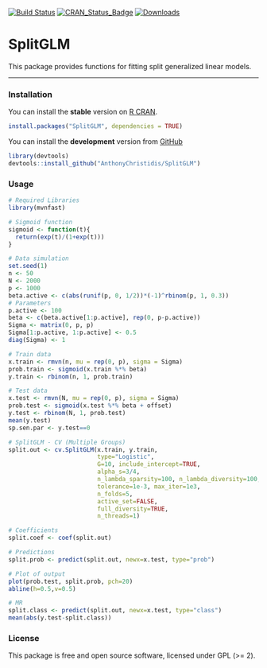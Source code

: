 
[![Build Status](https://app.travis-ci.com/AnthonyChristidis/PSGD.svg?branch=master)](https://app.travis-ci.com/AnthonyChristidis/SplitGLM) [![CRAN\_Status\_Badge](https://www.r-pkg.org/badges/version/SplitGLM)](https://cran.r-project.org/package=SplitGLM) [![Downloads](https://cranlogs.r-pkg.org/badges/SplitGLM)](https://cran.r-project.org/package=SplitGLM)

SplitGLM
========

This package provides functions for fitting split generalized linear models.

------------------------------------------------------------------------

### Installation

You can install the **stable** version on [R CRAN](https://cran.r-project.org/package=SplitGLM).

``` r
install.packages("SplitGLM", dependencies = TRUE)
```

You can install the **development** version from [GitHub](https://github.com/AnthonyChristidis/SplitGLM)

``` r
library(devtools)
devtools::install_github("AnthonyChristidis/SplitGLM")
```

### Usage

``` r
# Required Libraries
library(mvnfast)

# Sigmoid function
sigmoid <- function(t){
  return(exp(t)/(1+exp(t)))
}

# Data simulation
set.seed(1)
n <- 50
N <- 2000
p <- 1000
beta.active <- c(abs(runif(p, 0, 1/2))*(-1)^rbinom(p, 1, 0.3))
# Parameters
p.active <- 100
beta <- c(beta.active[1:p.active], rep(0, p-p.active))
Sigma <- matrix(0, p, p)
Sigma[1:p.active, 1:p.active] <- 0.5
diag(Sigma) <- 1

# Train data
x.train <- rmvn(n, mu = rep(0, p), sigma = Sigma) 
prob.train <- sigmoid(x.train %*% beta)
y.train <- rbinom(n, 1, prob.train)

# Test data
x.test <- rmvn(N, mu = rep(0, p), sigma = Sigma)
prob.test <- sigmoid(x.test %*% beta + offset)
y.test <- rbinom(N, 1, prob.test)
mean(y.test)
sp.sen.par <- y.test==0

# SplitGLM - CV (Multiple Groups)
split.out <- cv.SplitGLM(x.train, y.train,
                         type="Logistic",
                         G=10, include_intercept=TRUE,
                         alpha_s=3/4,
                         n_lambda_sparsity=100, n_lambda_diversity=100,
                         tolerance=1e-3, max_iter=1e3,
                         n_folds=5,
                         active_set=FALSE,
                         full_diversity=TRUE,
                         n_threads=1)

# Coefficients
split.coef <- coef(split.out)

# Predictions
split.prob <- predict(split.out, newx=x.test, type="prob")

# Plot of output
plot(prob.test, split.prob, pch=20)
abline(h=0.5,v=0.5)

# MR
split.class <- predict(split.out, newx=x.test, type="class")
mean(abs(y.test-split.class))
```

### License

This package is free and open source software, licensed under GPL (&gt;= 2).
